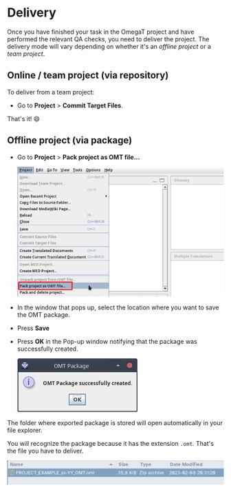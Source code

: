 # Delivery

Once you have finished your task in the OmegaT project and have performed the relevant QA checks, you need to deliver the project. The delivery mode will vary depending on whether it's an _offline project_ or a _team project_.

## Online / team project (via repository)

To deliver from a team project:

- Go to **Project** > **Commit Target Files**.

That's it! :smile:

## Offline project (via package)

- Go to **Project** > **Pack project as OMT file...**

  ![](../_img/29_export_omt.png)
  <!-- @todo: update screenshot with current wording -->

- In the window that pops up, select the location where you want to save the OMT package.
<!-- @todo: link to http://127.0.0.1:8000/omegat-guides/misc/tips/#file-organization / add 01_Incoming, 02_Work, 03_Outgoing for packages -->
- Press **Save**
- Press **OK** in the Pop-up window notifying that the package was successfully created.

  ![](../_img/30_omt_successful.png)

The folder where exported package is stored will open automatically in your file explorer.

You will recognize the package because it has the extension `.omt`. That's the file you have to deliver.

![](../_img/31_recognizing_omt.png)
